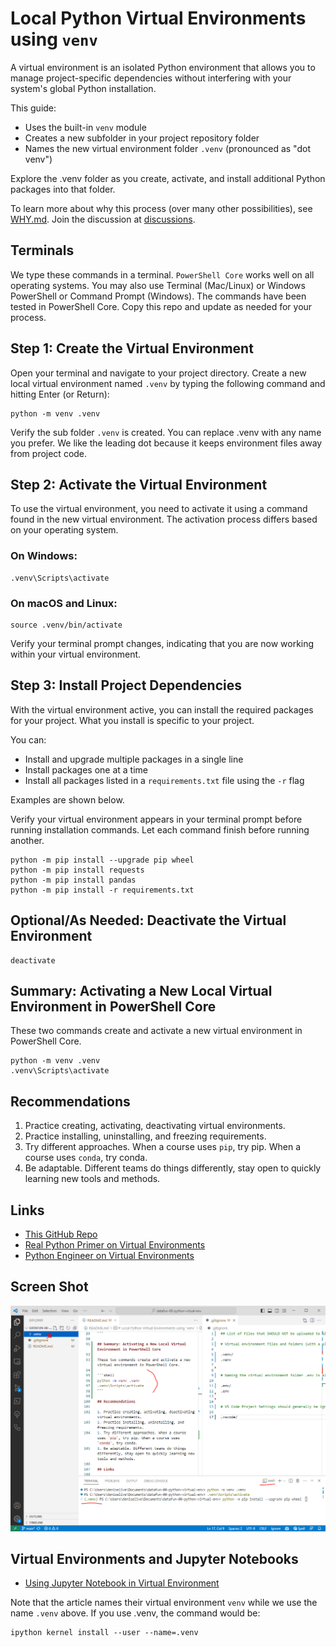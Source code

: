 # Local Python Virtual Environments using `venv`

A virtual environment is an isolated Python environment that allows you to manage project-specific dependencies without interfering with your system's global Python installation. 

This guide:

- Uses the built-in `venv` module
- Creates a new subfolder in your project repository folder
- Names the new virtual environment folder `.venv` (pronounced as "dot venv")

Explore the .venv folder as you create, activate, and install additional Python packages into that folder. 

To learn more about why this process (over many other possibilities), see [WHY.md](./WHY.md). Join the discussion at [discussions](https://github.com/denisecase/datafun-00-python-virtual-env/discussions).

## Terminals

We type these commands in a terminal. `PowerShell Core` works well on all operating systems. 
You may also use Terminal (Mac/Linux) or Windows PowerShell or Command Prompt (Windows). 
The commands have been tested in PowerShell Core. Copy this repo and update as needed for your process. 

## Step 1: Create the Virtual Environment

Open your terminal and navigate to your project directory. Create a new local virtual environment named `.venv` by typing the following command and hitting Enter (or Return):

```shell
python -m venv .venv
```

Verify the sub folder `.venv` is created. You can replace .venv with any name you prefer. 
We like the leading dot because it keeps environment files away from project code. 

## Step 2: Activate the Virtual Environment

To use the virtual environment, you need to activate it using a command found in the new virtual environment. 
The activation process differs based on your operating system.

### On Windows:

```shell
.venv\Scripts\activate
```

### On macOS and Linux:

```shell
source .venv/bin/activate
```

Verify your terminal prompt changes, indicating that you are now working within your virtual environment.

## Step 3: Install Project Dependencies

With the virtual environment active, you can install the required packages for your project. 
What you install is specific to your project. 

You can:

- Install and upgrade multiple packages in a single line
- Install packages one at a time
- Install all packages listed in a `requirements.txt` file using the `-r` flag

Examples are shown below. 

Verify your virtual environment appears in your terminal prompt before running installation commands. 
Let each command finish before running another. 

```shell
python -m pip install --upgrade pip wheel
python -m pip install requests
python -m pip install pandas
python -m pip install -r requirements.txt
```

## Optional/As Needed: Deactivate the Virtual Environment

```shell
deactivate
```

## Summary: Activating a New Local Virtual Environment in PowerShell Core

These two commands create and activate a new virtual environment in PowerShell Core.

```shell
python -m venv .venv
.venv\Scripts\activate
```

## Recommendations

1. Practice creating, activating, deactivating virtual environments.
1. Practice installing, uninstalling, and freezing requirements.
1. Try different approaches. When a course uses `pip`, try pip. When a course uses `conda`, try conda.
1. Be adaptable. Different teams do things differently, stay open to quickly learning new tools and methods.

## Links

- [This GitHub Repo](https://github.com/denisecase/datafun-00-python-virtual-env/)
- [Real Python Primer on Virtual Environments](https://realpython.com/python-virtual-environments-a-primer/)
- [Python Engineer on Virtual Environments](https://www.python-engineer.com/posts/virtual-environments-python/)


## Screen Shot

![Screenshot: Creating a Virtual Environment](./images/01-create-venv.png)

## Virtual Environments and Jupyter Notebooks

- [Using Jupyter Notebook in Virtual Environment](https://www.geeksforgeeks.org/using-jupyter-notebook-in-virtual-environment/)

Note that the article names their virtual environment `venv` while we use the name `.venv` above. If you use .venv, the command would be:

```shell
ipython kernel install --user --name=.venv
```
